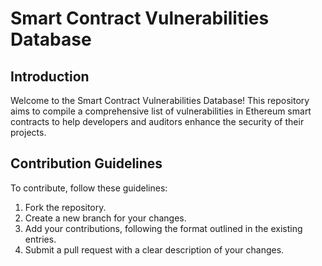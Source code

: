 # Smart Contract Vulnerabilities Database

## Introduction

Welcome to the Smart Contract Vulnerabilities Database! This repository aims to compile a comprehensive list of vulnerabilities in Ethereum smart contracts to help developers and auditors enhance the security of their projects.

## Contribution Guidelines

To contribute, follow these guidelines:

1. Fork the repository.
2. Create a new branch for your changes.
3. Add your contributions, following the format outlined in the existing entries.
4. Submit a pull request with a clear description of your changes.
